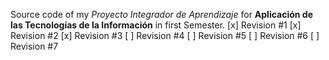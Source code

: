 Source code of my _Proyecto Integrador de Aprendizaje_ for **Aplicación de las Tecnologías de la Información** in first Semester.
[x] Revision #1
[x] Revision #2
[x] Revision #3
[ ] Revision #4
[ ] Revision #5
[ ] Revision #6
[ ] Revision #7